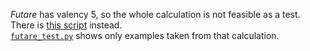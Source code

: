 _Futare_ has valency 5, so the whole calculation is not feasible as a test.
There is [this script](../../../scripts/10_conversions/futare_bloatless_alternatives.py) instead.<br>
[`futare_test.py`](futare_test.py) shows only examples taken from that calculation.